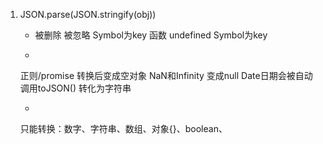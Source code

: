 1. JSON.parse(JSON.stringify(obj))

    * 被删除 被忽略
        Symbol为key
        函数
        undefined
        Symbol为key

    * 
    正则/promise 转换后变成空对象
    NaN和Infinity 变成null
    Date日期会被自动调用toJSON() 转化为字符串

    * 
    只能转换：数字、字符串、数组、对象{}、boolean、



